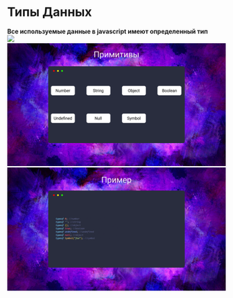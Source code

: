 # Типы Данных
**Все используемые данные в javascript имеют определенный тип** <br />
![](https://media.giphy.com/media/4FQMuOKR6zQRO/giphy.gif) <br />
![](https://github.com/MentalG/Lessons/blob/master/lesson1/materials/primitive.png) <br />
![](https://github.com/MentalG/Lessons/blob/master/lesson1/materials/types.png) <br />
